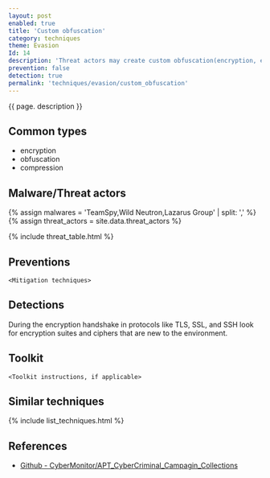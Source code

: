 ```yaml
---
layout: post
enabled: true
title: 'Custom obfuscation'
category: techniques
theme: Evasion
Id: 14
description: 'Threat actors may create custom obfuscation(encryption, encoding, and hashing) mechanisms to thwart defenders.'
prevention: false
detection: true
permalink: 'techniques/evasion/custom_obfuscation'
---
```

{{ page. description }}



## Common types

* encryption
* obfuscation
* compression

## Malware/Threat actors

{% assign malwares = 'TeamSpy,Wild Neutron,Lazarus Group' | split: ',' %}
{% assign threat_actors = site.data.threat_actors %}

{% include threat_table.html %}

## Preventions

`<Mitigation techniques>`

## Detections

During the encryption handshake in protocols like TLS, SSL, and SSH look for encryption suites and ciphers that are new to the environment.

## Toolkit

`<Toolkit instructions, if applicable>`

## Similar techniques

{% include list_techniques.html %}


## References

* [Github - CyberMonitor/APT_CyberCriminal_Campagin_Collections](https://github.com/CyberMonitor/APT_CyberCriminal_Campagin_Collections)